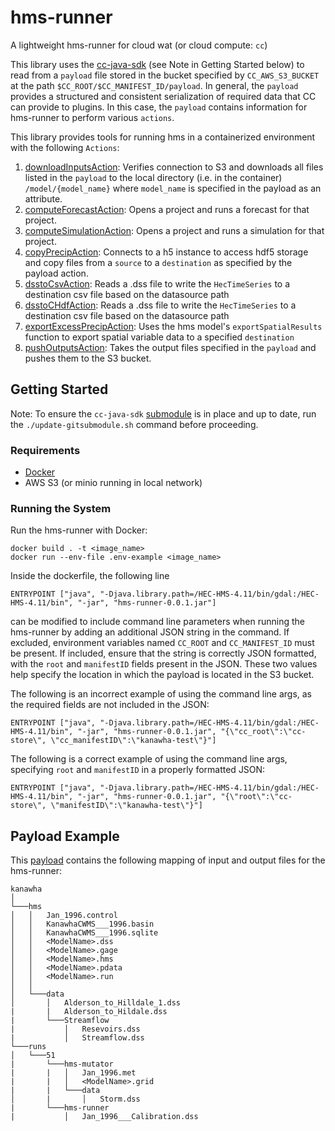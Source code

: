 # hms-runner

A lightweight hms-runner for cloud wat (or cloud compute: `cc`)

This library uses the [cc-java-sdk](https://github.com/USACE/cc-java-sdk) (see Note in Getting Started below) to read from a `payload` file stored in the bucket specified by `CC_AWS_S3_BUCKET` at the path `$CC_ROOT/$CC_MANIFEST_ID/payload`. In general, the `payload` provides a structured and consistent serialization of required data that CC can provide to plugins. In this case, the `payload` contains information for hms-runner to perform various `actions`.

This library provides tools for running hms in a containerized environment with the following `Actions`:

1. [downloadInputsAction](src/main/java/usace/cc/plugin/hmsrunner/downloadInputsAction.java): Verifies connection to S3 and downloads all files listed in the `payload` to the local directory (i.e. in the container) `/model/{model_name}` where `model_name` is specified in the payload as an attribute.
2. [computeForecastAction](src/main/java/usace/cc/plugin/hmsrunner/computeForecast.java): Opens a project and runs a forecast for that project.
3. [computeSimulationAction](src/main/java/usace/cc/plugin/hmsrunner/computeSimulationAction.java): Opens a project and runs a simulation for that project.
4. [copyPrecipAction](src/main/java/usace/cc/plugin/hmsrunner/copyPrecipAction.java): Connects to a h5 instance to access hdf5 storage and copy files from a `source` to a `destination` as specified by the payload action.
5. [dsstoCsvAction](src/main/java/usace/cc/plugin/hmsrunner/dsstoCsvAction.java): Reads a .dss file to write the `HecTimeSeries` to a destination csv file based on the datasource path
6. [dsstoCHdfAction](src/main/java/usace/cc/plugin/hmsrunner/dsstoHdfAction.java): Reads a .dss file to write the `HecTimeSeries` to a destination csv file based on the datasource path
7. [exportExcessPrecipAction](src/main/java/usace/cc/plugin/hmsrunner/exportExcessPrecipAction.java): Uses the hms model's `exportSpatialResults` function to export spatial variable data to a specified `destination`
8. [pushOutputsAction](src/main/java/usace/cc/plugin/hmsrunner/pushOutputsAction.java): Takes the output files specified in the `payload` and pushes them to the S3 bucket.

## Getting Started

Note: To ensure the `cc-java-sdk` [submodule](https://git-scm.com/book/en/v2/Git-Tools-Submodules) is in place and up to date, run the `./update-gitsubmodule.sh` command before proceeding.

### Requirements

- [Docker](https://docs.docker.com/get-docker/)
- AWS S3 (or minio running in local network)

### Running the System

Run the hms-runner with Docker:

```
docker build . -t <image_name>
docker run --env-file .env-example <image_name>
```

Inside the dockerfile, the following line

```
ENTRYPOINT ["java", "-Djava.library.path=/HEC-HMS-4.11/bin/gdal:/HEC-HMS-4.11/bin", "-jar", "hms-runner-0.0.1.jar"]
```

can be modified to include command line parameters when running the hms-runner by adding an additional JSON string in the command. If excluded, environment variables named `CC_ROOT` and `CC_MANIFEST_ID` must be present. If included, ensure that the string is correctly JSON formatted, with the `root` and `manifestID` fields present in the JSON. These two values help specify the location in which the payload is located in the S3 bucket.

The following is an incorrect example of using the command line args, as the required fields are not included in the JSON:

```
ENTRYPOINT ["java", "-Djava.library.path=/HEC-HMS-4.11/bin/gdal:/HEC-HMS-4.11/bin", "-jar", "hms-runner-0.0.1.jar", "{\"cc_root\":\"cc-store\", \"cc_manifestID\":\"kanawha-test\"}"]
```

The following is a correct example of using the command line args, specifying `root` and `manifestID` in a properly formatted JSON:

```
ENTRYPOINT ["java", "-Djava.library.path=/HEC-HMS-4.11/bin/gdal:/HEC-HMS-4.11/bin", "-jar", "hms-runner-0.0.1.jar", "{\"root\":\"cc-store\", \"manifestID\":\"kanawha-test\"}"]
```

## Payload Example

This [payload](example-payload.json) contains the following mapping of input and output files for the hms-runner:

```
kanawha
│
└───hms
│   │   Jan_1996.control
│   │   KanawhaCWMS___1996.basin
│   │   KanawhaCWMS___1996.sqlite
│   │   <ModelName>.dss
│   │   <ModelName>.gage
│   │   <ModelName>.hms
│   │   <ModelName>.pdata
│   │   <ModelName>.run
│   │
│   └───data
│       │   Alderson_to_Hilldale_1.dss
|       |   Alderson_to_Hildale.dss
|       └───Streamflow
|           │   Resevoirs.dss
|           │   Streamflow.dss
└───runs
│   └───51
|       └───hms-mutator
|       |   │   Jan_1996.met
|       |   │   <ModelName>.grid
|       |   └───data
│       |       │   Storm.dss
|       └───hms-runner
|           │   Jan_1996___Calibration.dss
```
